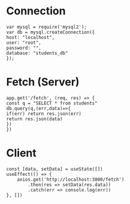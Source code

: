 # Connection

    var mysql = require('mysql2');
    var db = mysql.createConnection({
    host: "localhost",
    user: "root",
    password: "",
    database: "students_db"
    });

# Fetch (Server)
    app.get('/fetch', (req, res) => {
    const q = "SELECT * from students"
    db.query(q,(err,data)=>{
    if(err) return res.json(err)
    return res.json(data) 
    })
    })
# Client
    const [data, setData] = useState([])
    useEffect(() => {
        axios.get('http://localhost:3000/fetch')
            .then(res => setData(res.data))
            .catch(err => console.log(err))
    }, [])
